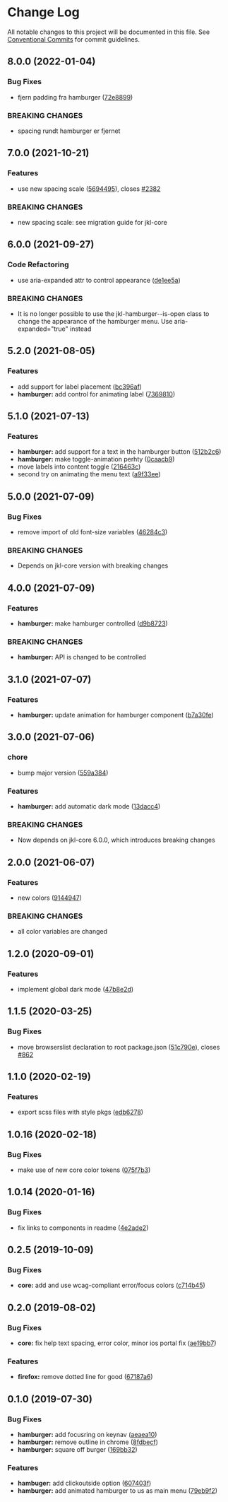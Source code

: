 # Change Log

All notable changes to this project will be documented in this file.
See [Conventional Commits](https://conventionalcommits.org) for commit guidelines.

## 8.0.0 (2022-01-04)

### Bug Fixes

- fjern padding fra hamburger ([72e8899](https://github.com/fremtind/jokul/commit/72e8899fcfaed69225d54a3c18118dea571e5683))

### BREAKING CHANGES

- spacing rundt hamburger er fjernet

## 7.0.0 (2021-10-21)

### Features

- use new spacing scale ([5694495](https://github.com/fremtind/jokul/commit/5694495f56d3c1f0e675433b35cfb0e693b93a82)), closes [#2382](https://github.com/fremtind/jokul/issues/2382)

### BREAKING CHANGES

- new spacing scale: see migration guide for jkl-core

## 6.0.0 (2021-09-27)

### Code Refactoring

- use aria-expanded attr to control appearance ([de1ee5a](https://github.com/fremtind/jokul/commit/de1ee5a9d0e2835f063a3224d79db22694ac9715))

### BREAKING CHANGES

- It is no longer possible to use the jkl-hamburger--is-open class to change the appearance of the
hamburger menu. Use aria-expanded="true" instead

## 5.2.0 (2021-08-05)

### Features

- add support for label placement ([bc396af](https://github.com/fremtind/jokul/commit/bc396af43385cfb6e5c08873188459184637828d))
- **hamburger:** add control for animating label ([7369810](https://github.com/fremtind/jokul/commit/73698103d09829215b38b96b6ca36f149dab2add))

## 5.1.0 (2021-07-13)

### Features

- **hamburger:** add support for a text in the hamburger button ([512b2c6](https://github.com/fremtind/jokul/commit/512b2c6a579f85e72b7382f43eb045885ba9410c))
- **hamburger:** make toggle-animation perhty ([0caacb9](https://github.com/fremtind/jokul/commit/0caacb92d851405652bb422ec233c922f5bd7441))
- move labels into content toggle ([216463c](https://github.com/fremtind/jokul/commit/216463cf2e564198e3ca0a0a935d1a7ce2f709e4))
- second try on animating the menu text ([a9f33ee](https://github.com/fremtind/jokul/commit/a9f33ee27c1dcd7a42973b378e54938f45cade07))

## 5.0.0 (2021-07-09)

### Bug Fixes

- remove import of old font-size variables ([46284c3](https://github.com/fremtind/jokul/commit/46284c3a893c55664a3ef10a4a74806b046f6159))

### BREAKING CHANGES

- Depends on jkl-core version with breaking changes

## 4.0.0 (2021-07-09)

### Features

- **hamburger:** make hamburger controlled ([d9b8723](https://github.com/fremtind/jokul/commit/d9b8723a0268571c42270ba79ad2dfd0deac25df))

### BREAKING CHANGES

- **hamburger:** API is changed to be controlled

## 3.1.0 (2021-07-07)

### Features

- **hamburger:** update animation for hamburger component ([b7a30fe](https://github.com/fremtind/jokul/commit/b7a30fe803ecf172c5d1df29fe00538b3bfa669b))

## 3.0.0 (2021-07-06)

### chore

- bump major version ([559a384](https://github.com/fremtind/jokul/commit/559a384a5315931ad2ea7acc8328b383acbdbd8b))

### Features

- **hamburger:** add automatic dark mode ([13dacc4](https://github.com/fremtind/jokul/commit/13dacc424813fcca47c81ed23dd23ed172d3fafe))

### BREAKING CHANGES

- Now depends on jkl-core 6.0.0, which introduces breaking changes

## 2.0.0 (2021-06-07)

### Features

-   new colors ([9144947](https://github.com/fremtind/jokul/commit/9144947766c73fbe5eaac3372495006e3b89dec7))

### BREAKING CHANGES

-   all color variables are changed

## 1.2.0 (2020-09-01)

### Features

-   implement global dark mode ([47b8e2d](https://github.com/fremtind/jokul/commit/47b8e2dc0abcd366212fc67f306f8523a63d11c8))

## 1.1.5 (2020-03-25)

### Bug Fixes

-   move browserslist declaration to root package.json ([51c790e](https://github.com/fremtind/jokul/commit/51c790ea79ca3d667871380c6bfbe85a5738920b)), closes [#862](https://github.com/fremtind/jokul/issues/862)

## 1.1.0 (2020-02-19)

### Features

-   export scss files with style pkgs ([edb6278](https://github.com/fremtind/jokul/commit/edb627838075d3d613ae78b6aae765c81067ba6a))

## 1.0.16 (2020-02-18)

### Bug Fixes

-   make use of new core color tokens ([075f7b3](https://github.com/fremtind/jokul/commit/075f7b37920805bf780120247461d79c3d8c406e))

## 1.0.14 (2020-01-16)

### Bug Fixes

-   fix links to components in readme ([4e2ade2](https://github.com/fremtind/jokul/commit/4e2ade2f71d4fa1bd80e4e3d823691589207b641))

## 0.2.5 (2019-10-09)

### Bug Fixes

-   **core:** add and use wcag-compliant error/focus colors ([c714b45](https://github.com/fremtind/jokul/commit/c714b45))

## 0.2.0 (2019-08-02)

### Bug Fixes

-   **core:** fix help text spacing, error color, minor ios portal fix ([ae19bb7](https://github.com/fremtind/jokul/commit/ae19bb7))

### Features

-   **firefox:** remove dotted line for good ([67187a6](https://github.com/fremtind/jokul/commit/67187a6))

## 0.1.0 (2019-07-30)

### Bug Fixes

-   **hamburger:** add focusring on keynav ([aeaea10](https://github.com/fremtind/jokul/commit/aeaea10))
-   **hamburger:** remove outline in chrome ([8fdbecf](https://github.com/fremtind/jokul/commit/8fdbecf))
-   **hamburger:** square off burger ([169bb32](https://github.com/fremtind/jokul/commit/169bb32))

### Features

-   **hambuger:** add clickoutside option ([607403f](https://github.com/fremtind/jokul/commit/607403f))
-   **hamburger:** add animated hamburger to us as main menu ([79eb9f2](https://github.com/fremtind/jokul/commit/79eb9f2))
